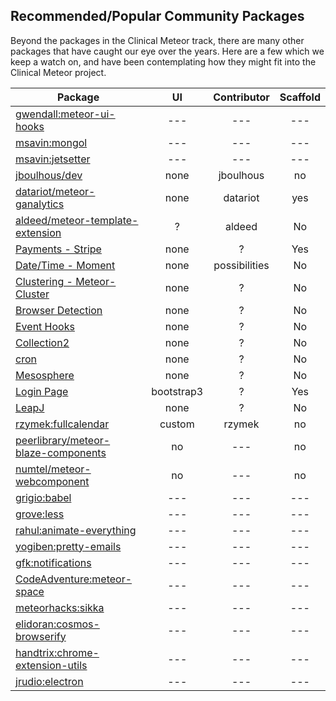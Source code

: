 ## Recommended/Popular Community Packages 

Beyond the packages in the Clinical Meteor track, there are many other packages that have caught our eye over the years.  Here are a few which we keep a watch on, and have been contemplating how they might fit into the Clinical Meteor project.

| Package       | UI  | Contributor | Scaffold   |
| ------------- | :----------------: |  :----------------: | :----------------: |
| [gwendall:meteor-ui-hooks](https://github.com/gwendall/meteor-ui-hooks) | --- | ---  | --- |
| [msavin:mongol](https://github.com/msavin/mongol) | --- | ---  | --- | 
| [msavin:jetsetter](https://github.com/msavin/jetsetter) | --- | ---  | --- | 
| [jboulhous/dev](https://atmospherejs.com/jboulhous/dev)| none  |  jboulhous | no | 
| [datariot/meteor-ganalytics](https://github.com/datariot/meteor-ganalytics) | none  |  datariot | yes | 
| [aldeed/meteor-template-extension](https://github.com/aldeed/meteor-template-extension)  | ?  |  aldeed | No | 
| [Payments - Stripe](https://atmosphere.meteor.com/package/stripe) | none |  ? | Yes | 
| [Date/Time - Moment](https://github.com/possibilities/meteor-moment)  | none |  possibilities | No | 
| [Clustering - Meteor-Cluster](https://github.com/arunoda/meteor-cluster)  | none |  ? | No | 
| [Browser Detection](https://atmosphere.meteor.com/package/browser-detection ) | none |  ? | No | 
| [Event Hooks](https://atmosphere.meteor.com/package/event-hooks)  | none |  ? | No | 
| [Collection2](https://atmosphere.meteor.com/package/collection2)  | none |  ? | No | 
| [cron](https://atmosphere.meteor.com/package/cron)  | none |  ? | No | 
| [Mesosphere](https://atmosphere.meteor.com/package/Mesosphere)  | none |  ? | No | 
| [Login Page](https://atmosphere.meteor.com/package/accounts-entry)  | bootstrap3 |  ? | Yes | 
| [LeapJ](https://github.com/kevohagan/meteor-leapmotion) | none |  ? | No | 
| [rzymek:fullcalendar](https://atmospherejs.com/rzymek/fullcalendar) | custom | rzymek  | no | 
| [peerlibrary/meteor-blaze-components](https://github.com/peerlibrary/meteor-blaze-components) | no | ---  | no | 
| [numtel/meteor-webcomponent](https://github.com/numtel/meteor-webcomponent) | no | ---  | no | 
| [grigio:babel](https://atmospherejs.com/grigio/babel) | --- | ---  | --- | 
| [grove:less](https://atmospherejs.com/grove/less) | ---| ---  | --- | 
| [rahul:animate-everything](https://atmospherejs.com/rahul/animate-everything) | --- | ---  | --- | 
| [yogiben:pretty-emails](https://atmospherejs.com/yogiben/pretty-emails) | --- | ---  | --- | 
| [gfk:notifications](https://atmospherejs.com/gfk/notifications) | --- | ---  | --- | 
| [CodeAdventure:meteor-space](https://atmospherejs.com/CodeAdventure/meteor-space) | --- | ---  | --- | 
| [meteorhacks:sikka](https://github.com/meteorhacks/sikka) | --- | ---  | --- | 
| [elidoran:cosmos-browserify](https://github.com/elidoran/cosmos-browserify) | --- | ---  | --- |
| [handtrix:chrome-extension-utils](https://www.npmjs.com/package/meteor-chrome-extension-utils) | --- | ---  | --- |
| [jrudio:electron](https://atmospherejs.com/jrudio/electron) | --- | ---  | --- |



